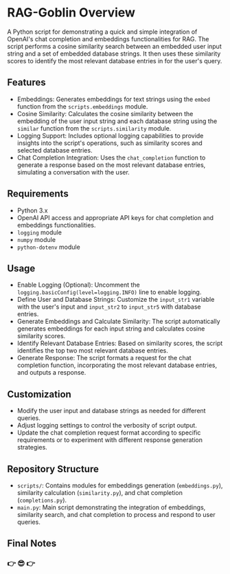 # RAG-Goblin Overview

A Python script for demonstrating a quick and simple integration of OpenAI's chat completion and embeddings functionalities for RAG. The script performs a cosine similarity search between an embedded user input string and a set of embedded database strings. It then uses these similarity scores to identify the most relevant database entries in for the user's query.

## Features

- Embeddings: Generates embeddings for text strings using the `embed` function from the `scripts.embeddings` module.
- Cosine Similarity: Calculates the cosine similarity between the embedding of the user input string and each database string using the `similar` function from the `scripts.similarity` module.
- Logging Support: Includes optional logging capabilities to provide insights into the script's operations, such as similarity scores and selected database entries.
- Chat Completion Integration: Uses the `chat_completion` function to generate a response based on the most relevant database entries, simulating a conversation with the user.

## Requirements

- Python 3.x
- OpenAI API access and appropriate API keys for chat completion and embeddings functionalities.
- `logging` module
- `numpy` module
- `python-dotenv` module

## Usage

- Enable Logging (Optional): Uncomment the `logging.basicConfig(level=logging.INFO)` line to enable logging.
- Define User and Database Strings: Customize the `input_str1` variable with the user's input and `input_str2` to `input_str5` with database entries.
- Generate Embeddings and Calculate Similarity: The script automatically generates embeddings for each input string and calculates cosine similarity scores.
- Identify Relevant Database Entries: Based on similarity scores, the script identifies the top two most relevant database entries.
- Generate Response: The script formats a request for the chat completion function, incorporating the most relevant database entries, and outputs a response.

## Customization

- Modify the user input and database strings as needed for different queries.
- Adjust logging settings to control the verbosity of script output.
- Update the chat completion request format according to specific requirements or to experiment with different response generation strategies.

## Repository Structure

- `scripts/`: Contains modules for embeddings generation (`embeddings.py`), similarity calculation (`similarity.py`), and chat completion (`completions.py`).
- `main.py`: Main script demonstrating the integration of embeddings, similarity search, and chat completion to process and respond to user queries.

## Final Notes
### 👉 😎 👉
